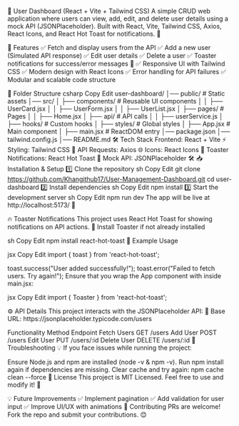 📌 User Dashboard (React + Vite + Tailwind CSS)
A simple CRUD web application where users can view, add, edit, and delete user details using a mock API (JSONPlaceholder). Built with React, Vite, Tailwind CSS, Axios, React Icons, and React Hot Toast for notifications. 🎉

🚀 Features
✅ Fetch and display users from the API
✅ Add a new user (Simulated API response)
✅ Edit user details
✅ Delete a user
✅ Toaster notifications for success/error messages 🔔
✅ Responsive UI with Tailwind CSS
✅ Modern design with React Icons
✅ Error handling for API failures
✅ Modular and scalable code structure

📂 Folder Structure
csharp
Copy
Edit
user-dashboard/
│── public/               # Static assets
│── src/
│   ├── components/       # Reusable UI components
│   │   ├── UserCard.jsx
│   │   ├── UserForm.jsx
│   │   ├── UserList.jsx
│   ├── pages/            # Pages
│   │   ├── Home.jsx
│   ├── api/              # API calls
│   │   ├── userService.js
│   ├── hooks/            # Custom hooks
│   ├── styles/           # Global styles
│   ├── App.jsx           # Main component
│   ├── main.jsx          # ReactDOM entry
│── package.json
│── tailwind.config.js
│── README.md
🛠️ Tech Stack
Frontend: React + Vite ⚡
Styling: Tailwind CSS 🎨
API Requests: Axios 🌐
Icons: React Icons 🚀
Toaster Notifications: React Hot Toast 🔔
Mock API: JSONPlaceholder 🛠️
📥 Installation & Setup
1️⃣ Clone the repository
sh
Copy
Edit
git clone https://github.com/Khangithub17/User-Management-Dashboard.git
cd user-dashboard
2️⃣ Install dependencies
sh
Copy
Edit
npm install
3️⃣ Start the development server
sh
Copy
Edit
npm run dev
The app will be live at http://localhost:5173/ 🎉

🔥 Toaster Notifications
This project uses React Hot Toast for showing notifications on API actions.
📌 Install Toaster if not already installed

sh
Copy
Edit
npm install react-hot-toast
📌 Example Usage

jsx
Copy
Edit
import { toast } from 'react-hot-toast';

toast.success("User added successfully!");
toast.error("Failed to fetch users. Try again!");
Ensure that you wrap the App component with <Toaster /> inside main.jsx:

jsx
Copy
Edit
import { Toaster } from 'react-hot-toast';

<Toaster position="top-right" reverseOrder={false} />
⚙️ API Details
This project interacts with the JSONPlaceholder API:
📌 Base URL: https://jsonplaceholder.typicode.com/users

Functionality	Method	Endpoint
Fetch Users	GET	/users
Add User	POST	/users
Edit User	PUT	/users/:id
Delete User	DELETE	/users/:id
🚨 Troubleshooting
💡 If you face issues while running the project:

Ensure Node.js and npm are installed (node -v & npm -v).
Run npm install again if dependencies are missing.
Clear cache and try again: npm cache clean --force
📜 License
This project is MIT Licensed. Feel free to use and modify it! 🚀

💡 Future Improvements
✅ Implement pagination
✅ Add validation for user input
✅ Improve UI/UX with animations
🤝 Contributing
PRs are welcome! Fork the repo and submit your contributions. 😊

